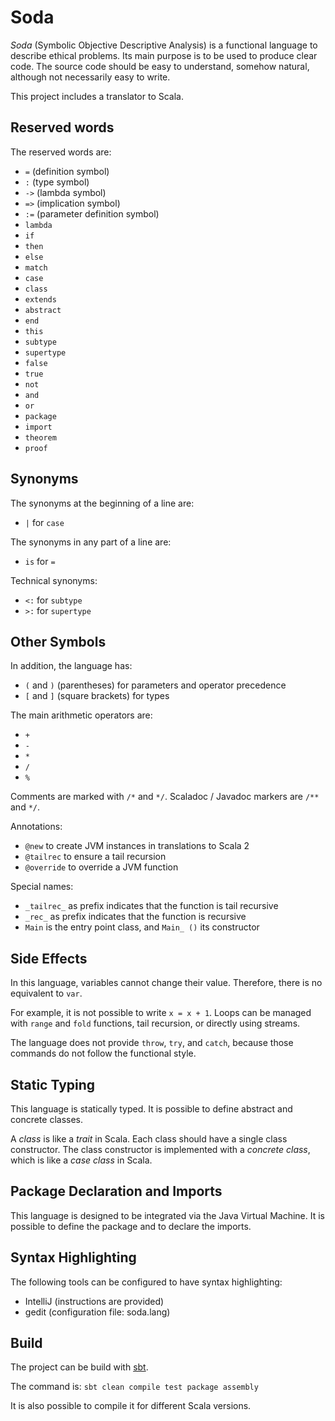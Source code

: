 # Soda

*Soda* (Symbolic Objective Descriptive Analysis) is a functional language to describe ethical problems. Its main purpose
is to be used to produce clear code. The source code should be easy to understand, somehow natural, although not
necessarily easy to write.

This project includes a translator to Scala.


## Reserved words

The reserved words are:

- `=` (definition symbol)
- `:` (type symbol)
- `->` (lambda symbol)
- `=>` (implication symbol)
- `:=` (parameter definition symbol)
- `lambda`
- `if`
- `then`
- `else`
- `match`
- `case`
- `class`
- `extends`
- `abstract`
- `end`
- `this`
- `subtype`
- `supertype`
- `false`
- `true`
- `not`
- `and`
- `or`
- `package`
- `import`
- `theorem`
- `proof`


## Synonyms

The synonyms at the beginning of a line are:

- `|` for `case`

The synonyms in any part of a line are:

- `is` for `=`

Technical synonyms:

- `<:` for `subtype`
- `>:` for `supertype`


## Other Symbols

In addition, the language has:

- `(` and `)` (parentheses) for parameters and operator precedence
- `[` and `]` (square brackets) for types

The main arithmetic operators are:

- `+`
- `-`
- `*`
- `/`
- `%`

Comments are marked with `/*` and `*/`. Scaladoc / Javadoc markers are `/**` and `*/`.

Annotations:

- `@new` to create JVM instances in translations to Scala 2
- `@tailrec` to ensure a tail recursion
- `@override` to override a JVM function

Special names:

- `_tailrec_` as prefix indicates that the function is tail recursive
- `_rec_` as prefix indicates that the function is recursive
- `Main` is the entry point class, and `Main_ ()` its constructor


## Side Effects

In this language, variables cannot change their value. Therefore, there is no equivalent to `var`.

For example, it is not possible to write `x = x + 1`. Loops can be managed with `range` and `fold` functions, tail
recursion, or directly using streams.

The language does not provide `throw`, `try`, and `catch`, because those commands do not follow the functional style.


## Static Typing

This language is statically typed. It is possible to define abstract and concrete classes.

A *class* is like a *trait* in Scala.
Each class should have a single class constructor.
The class constructor is implemented with a *concrete class*, which is like a *case class* in Scala.


## Package Declaration and Imports

This language is designed to be integrated via the Java Virtual Machine. It is possible to define the package and to
declare the imports.


## Syntax Highlighting

The following tools can be configured to have syntax highlighting:

- IntelliJ (instructions are provided)
- gedit (configuration file: soda.lang)


## Build

The project can be build with [sbt](https://www.scala-sbt.org/).

The command is:
`sbt clean compile test package assembly`

It is also possible to compile it for different Scala versions.


